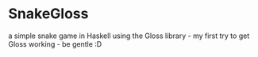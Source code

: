 SnakeGloss
==========

a simple snake game in Haskell using the Gloss library - my first try to get Gloss working - be gentle :D
